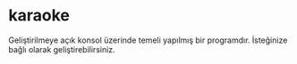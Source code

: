 # karaoke
Geliştirilmeye açık konsol üzerinde temeli yapılmış bir programdır.  İsteğinize bağlı olarak geliştirebilirsiniz.
